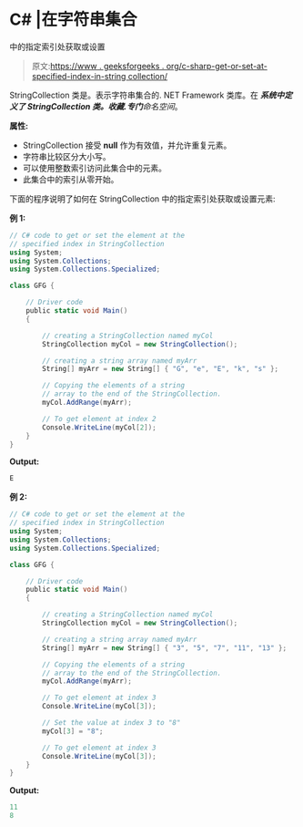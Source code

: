 # C# |在字符串集合

中的指定索引处获取或设置

> 原文:[https://www . geeksforgeeks . org/c-sharp-get-or-set-at-specified-index-in-string collection/](https://www.geeksforgeeks.org/c-sharp-get-or-set-at-specified-index-in-stringcollection/)

StringCollection 类是。表示字符串集合的. NET Framework 类库。在 ***系统中定义了 StringCollection 类。收藏.专门**命名空间*。

**属性:**

*   StringCollection 接受 **null** 作为有效值，并允许重复元素。
*   字符串比较区分大小写。
*   可以使用整数索引访问此集合中的元素。
*   此集合中的索引从零开始。

下面的程序说明了如何在 StringCollection 中的指定索引处获取或设置元素:

**例 1:**

```cs
// C# code to get or set the element at the
// specified index in StringCollection
using System;
using System.Collections;
using System.Collections.Specialized;

class GFG {

    // Driver code
    public static void Main()
    {

        // creating a StringCollection named myCol
        StringCollection myCol = new StringCollection();

        // creating a string array named myArr
        String[] myArr = new String[] { "G", "e", "E", "k", "s" };

        // Copying the elements of a string
        // array to the end of the StringCollection.
        myCol.AddRange(myArr);

        // To get element at index 2
        Console.WriteLine(myCol[2]);
    }
}
```

**Output:**

```cs
E

```

**例 2:**

```cs
// C# code to get or set the element at the
// specified index in StringCollection
using System;
using System.Collections;
using System.Collections.Specialized;

class GFG {

    // Driver code
    public static void Main()
    {

        // creating a StringCollection named myCol
        StringCollection myCol = new StringCollection();

        // creating a string array named myArr
        String[] myArr = new String[] { "3", "5", "7", "11", "13" };

        // Copying the elements of a string
        // array to the end of the StringCollection.
        myCol.AddRange(myArr);

        // To get element at index 3
        Console.WriteLine(myCol[3]);

        // Set the value at index 3 to "8"
        myCol[3] = "8";

        // To get element at index 3
        Console.WriteLine(myCol[3]);
    }
}
```

**Output:**

```cs
11
8

```